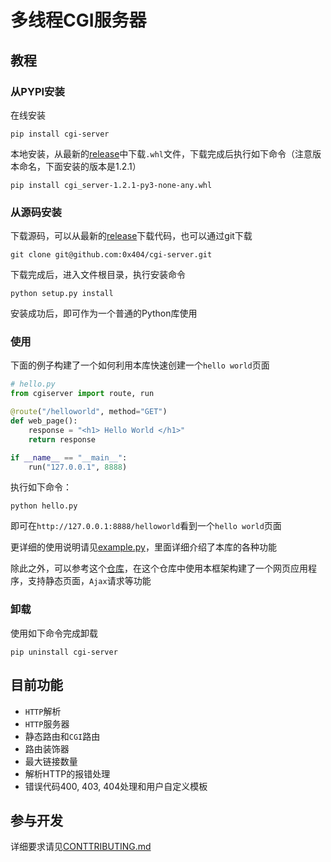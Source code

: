 # 多线程CGI服务器

## 教程

### 从PYPI安装

在线安装

```shell
pip install cgi-server
```

本地安装，从最新的[release](https://github.com/0x404/cgi-server/releases/)中下载`.whl`文件，下载完成后执行如下命令（注意版本命名，下面安装的版本是1.2.1）

```shell
pip install cgi_server-1.2.1-py3-none-any.whl
```


### 从源码安装

下载源码，可以从最新的[release](https://github.com/0x404/cgi-server/releases/)下载代码，也可以通过git下载

```shell
git clone git@github.com:0x404/cgi-server.git
```

下载完成后，进入文件根目录，执行安装命令

```shell
python setup.py install
```

安装成功后，即可作为一个普通的Python库使用

### 使用

下面的例子构建了一个如何利用本库快速创建一个`hello world`页面


```python
# hello.py
from cgiserver import route, run

@route("/helloworld", method="GET")
def web_page():
    response = "<h1> Hello World </h1>"
    return response

if __name__ == "__main__":
    run("127.0.0.1", 8888)
```

执行如下命令：

```
python hello.py
```

即可在`http://127.0.0.1:8888/helloworld`看到一个`hello world`页面

更详细的使用说明请见[example.py](./example.py)，里面详细介绍了本库的各种功能

除此之外，可以参考这个[仓库](https://github.com/0x404/computer-network-practice)，在这个仓库中使用本框架构建了一个网页应用程序，支持静态页面，`Ajax`请求等功能

### 卸载

使用如下命令完成卸载

```shell
pip uninstall cgi-server
```



## 目前功能

* `HTTP`解析
* `HTTP`服务器
* 静态路由和`CGI`路由
* 路由装饰器
* 最大链接数量
* 解析HTTP的报错处理
* 错误代码400, 403, 404处理和用户自定义模板


## 参与开发

详细要求请见[CONTTRIBUTING.md](docs/CONTTRIBUTING.md)

